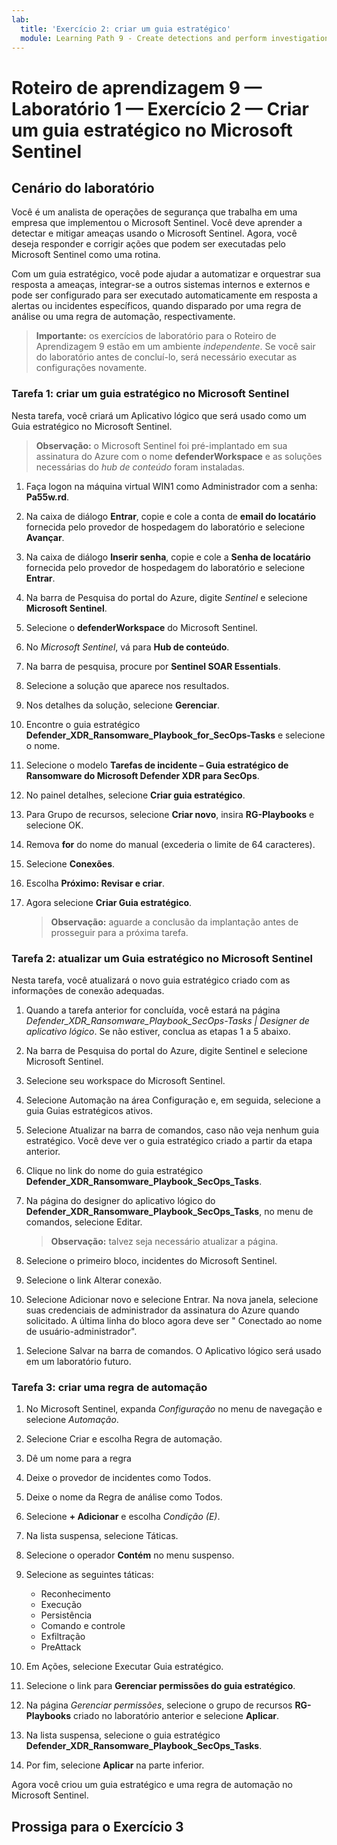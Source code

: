 ```yaml
---
lab:
  title: 'Exercício 2: criar um guia estratégico'
  module: Learning Path 9 - Create detections and perform investigations using Microsoft Sentinel
---
```


# Roteiro de aprendizagem 9 — Laboratório 1 — Exercício 2 — Criar um guia estratégico no Microsoft Sentinel

## Cenário do laboratório

Você é um analista de operações de segurança que trabalha em uma empresa que implementou o Microsoft Sentinel. Você deve aprender a detectar e mitigar ameaças usando o Microsoft Sentinel. Agora, você deseja responder e corrigir ações que podem ser executadas pelo Microsoft Sentinel como uma rotina.

Com um guia estratégico, você pode ajudar a automatizar e orquestrar sua resposta a ameaças, integrar-se a outros sistemas internos e externos e pode ser configurado para ser executado automaticamente em resposta a alertas ou incidentes específicos, quando disparado por uma regra de análise ou uma regra de automação, respectivamente.

>**Importante:** os exercícios de laboratório para o Roteiro de Aprendizagem 9 estão em um ambiente *independente*. Se você sair do laboratório antes de concluí-lo, será necessário executar as configurações novamente.

### Tarefa 1: criar um guia estratégico no Microsoft Sentinel

Nesta tarefa, você criará um Aplicativo lógico que será usado como um Guia estratégico no Microsoft Sentinel.

>**Observação:** o Microsoft Sentinel foi pré-implantado em sua assinatura do Azure com o nome **defenderWorkspace** e as soluções necessárias do *hub de conteúdo* foram instaladas.

1. Faça logon na máquina virtual WIN1 como Administrador com a senha: **Pa55w.rd**.  

1. Na caixa de diálogo **Entrar**, copie e cole a conta de **email do locatário** fornecida pelo provedor de hospedagem do laboratório e selecione **Avançar**.

1. Na caixa de diálogo **Inserir senha**, copie e cole a **Senha de locatário** fornecida pelo provedor de hospedagem do laboratório e selecione **Entrar**.

1. Na barra de Pesquisa do portal do Azure, digite *Sentinel* e selecione **Microsoft Sentinel**.

1. Selecione o **defenderWorkspace** do Microsoft Sentinel.

1. No *Microsoft Sentinel*, vá para **Hub de conteúdo**.

1. Na barra de pesquisa, procure por **Sentinel SOAR Essentials**.

1. Selecione a solução que aparece nos resultados.

1. Nos detalhes da solução, selecione **Gerenciar**.

1. Encontre o guia estratégico **Defender_XDR_Ransomware_Playbook_for_SecOps-Tasks** e selecione o nome.

1. Selecione o modelo **Tarefas de incidente – Guia estratégico de Ransomware do Microsoft Defender XDR para SecOps**.

1. No painel detalhes, selecione **Criar guia estratégico**.

1. Para Grupo de recursos, selecione **Criar novo**, insira **RG-Playbooks** e selecione OK.

1. Remova **for** do nome do manual (excederia o limite de 64 caracteres).

1. Selecione **Conexões**.

1. Escolha **Próximo: Revisar e criar**.

1. Agora selecione **Criar Guia estratégico**.

    >**Observação:** aguarde a conclusão da implantação antes de prosseguir para a próxima tarefa.

### Tarefa 2: atualizar um Guia estratégico no Microsoft Sentinel

Nesta tarefa, você atualizará o novo guia estratégico criado com as informações de conexão adequadas.

1. Quando a tarefa anterior for concluída, você estará na página *Defender_XDR_Ransomware_Playbook_SecOps-Tasks | Designer de aplicativo lógico*. Se não estiver, conclua as etapas 1 a 5 abaixo.

1. Na barra de Pesquisa do portal do Azure, digite Sentinel e selecione Microsoft Sentinel.

1. Selecione seu workspace do Microsoft Sentinel.

1. Selecione Automação na área Configuração e, em seguida, selecione a guia Guias estratégicos ativos.

1. Selecione Atualizar na barra de comandos, caso não veja nenhum guia estratégico. Você deve ver o guia estratégico criado a partir da etapa anterior.

1. Clique no link do nome do guia estratégico **Defender_XDR_Ransomware_Playbook_SecOps_Tasks**.

1. Na página do designer do aplicativo lógico do **Defender_XDR_Ransomware_Playbook_SecOps_Tasks**, no menu de comandos, selecione Editar.

    >**Observação:** talvez seja necessário atualizar a página.

1. Selecione o primeiro bloco, incidentes do Microsoft Sentinel.

1. Selecione o link Alterar conexão.

1. Selecione Adicionar novo e selecione Entrar. Na nova janela, selecione suas credenciais de administrador da assinatura do Azure quando solicitado. A última linha do bloco agora deve ser " Conectado ao nome de usuário-administrador".

<!--- 1. Below within the logic split (+ sign), select Add an action to incident.--->

1. Selecione Salvar na barra de comandos. O Aplicativo lógico será usado em um laboratório futuro.

### Tarefa 3: criar uma regra de automação

1. No Microsoft Sentinel, expanda *Configuração* no menu de navegação e selecione *Automação*.

1. Selecione Criar e escolha Regra de automação.

1. Dê um nome para a regra

1. Deixe o provedor de incidentes como Todos.

1. Deixe o nome da Regra de análise como Todos.

1. Selecione **+ Adicionar** e escolha *Condição (E)*.

1. Na lista suspensa, selecione Táticas.

1. Selecione o operador **Contém** no menu suspenso.

1. Selecione as seguintes táticas:
    - Reconhecimento
    - Execução
    - Persistência
    - Comando e controle
    - Exfiltração
    - PreAttack

1. Em Ações, selecione Executar Guia estratégico.

1. Selecione o link para **Gerenciar permissões do guia estratégico**.

1. Na página *Gerenciar permissões*, selecione o grupo de recursos **RG-Playbooks** criado no laboratório anterior e selecione **Aplicar**.

1. Na lista suspensa, selecione o guia estratégico **Defender_XDR_Ransomware_Playbook_SecOps_Tasks**.

1. Por fim, selecione **Aplicar** na parte inferior.

Agora você criou um guia estratégico e uma regra de automação no Microsoft Sentinel.

## Prossiga para o Exercício 3
